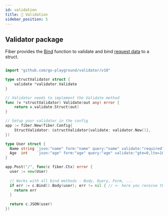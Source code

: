 ```yaml
---
id: validation
title: 🔎 Validation
sidebar_position: 5
---
```


## Validator package

Fiber provides the [Bind](../api/bind.md#validation) function to validate and bind [request data](../api/bind.md#binders) to a struct.

```go title="Example"

import "github.com/go-playground/validator/v10"

type structValidator struct {
    validate *validator.Validate
}

// Validator needs to implement the Validate method
func (v *structValidator) Validate(out any) error {
    return v.validate.Struct(out)
}

// Setup your validator in the config
app := fiber.New(fiber.Config{
    StructValidator: &structValidator{validate: validator.New()},
})

type User struct {
  Name string `json:"name" form:"name" query:"name" validate:"required"`
  Age  int    `json:"age" form:"age" query:"age" validate:"gte=0,lte=100"`
}

app.Post("/", func(c fiber.Ctx) error {
  user := new(User)
  
  // Works with all bind methods - Body, Query, Form, ...
  if err := c.Bind().Body(user); err != nil { // <- here you receive the validation errors
    return err
  }
  
  return c.JSON(user)
})
```

